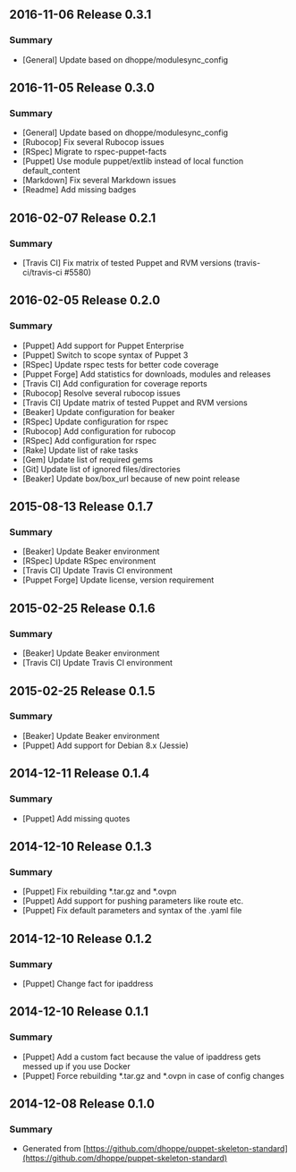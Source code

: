 ## 2016-11-06 Release 0.3.1

### Summary

- [General] Update based on dhoppe/modulesync_config

## 2016-11-05 Release 0.3.0

### Summary

- [General] Update based on dhoppe/modulesync_config
- [Rubocop] Fix several Rubocop issues
- [RSpec] Migrate to rspec-puppet-facts
- [Puppet] Use module puppet/extlib instead of local function default_content
- [Markdown] Fix several Markdown issues
- [Readme] Add missing badges

## 2016-02-07 Release 0.2.1

### Summary

- [Travis CI] Fix matrix of tested Puppet and RVM versions (travis-ci/travis-ci #5580)

## 2016-02-05 Release 0.2.0

### Summary

- [Puppet] Add support for Puppet Enterprise
- [Puppet] Switch to scope syntax of Puppet 3
- [RSpec] Update rspec tests for better code coverage
- [Puppet Forge] Add statistics for downloads, modules and releases
- [Travis CI] Add configuration for coverage reports
- [Rubocop] Resolve several rubocop issues
- [Travis CI] Update matrix of tested Puppet and RVM versions
- [Beaker] Update configuration for beaker
- [RSpec] Update configuration for rspec
- [Rubocop] Add configuration for rubocop
- [RSpec] Add configuration for rspec
- [Rake] Update list of rake tasks
- [Gem] Update list of required gems
- [Git] Update list of ignored files/directories
- [Beaker] Update box/box_url because of new point release

## 2015-08-13 Release 0.1.7

### Summary

- [Beaker] Update Beaker environment
- [RSpec] Update RSpec environment
- [Travis CI] Update Travis CI environment
- [Puppet Forge] Update license, version requirement

## 2015-02-25 Release 0.1.6

### Summary

- [Beaker] Update Beaker environment
- [Travis CI] Update Travis CI environment

## 2015-02-25 Release 0.1.5

### Summary

- [Beaker] Update Beaker environment
- [Puppet] Add support for Debian 8.x (Jessie)

## 2014-12-11 Release 0.1.4

### Summary

- [Puppet] Add missing quotes

## 2014-12-10 Release 0.1.3

### Summary

- [Puppet] Fix rebuilding *.tar.gz and *.ovpn
- [Puppet] Add support for pushing parameters like route etc.
- [Puppet] Fix default parameters and syntax of the .yaml file

## 2014-12-10 Release 0.1.2

### Summary

- [Puppet] Change fact for ipaddress

## 2014-12-10 Release 0.1.1

### Summary

- [Puppet] Add a custom fact because the value of ipaddress gets messed up if you
  use Docker
- [Puppet] Force rebuilding *.tar.gz and *.ovpn in case of config changes

## 2014-12-08 Release 0.1.0

### Summary

- Generated from [https://github.com/dhoppe/puppet-skeleton-standard](https://github.com/dhoppe/puppet-skeleton-standard)
